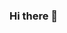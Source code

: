 ### Hi there 👋

<!--
**AnanyaThukral/AnanyaThukral** is a ✨ _special_ ✨ repository because its `README.md` (this file) appears on your GitHub profile.

Here are some ideas to get you started:

- 🔭 I’m currently working on ... My Portfolio
- 🌱 I’m currently learning ...  React JS
- 👯 I’m looking to collaborate on ... 
- 🤔 I’m looking for help with ... 
- 💬 Ask me about ... 
- 📫 How to reach me: ... ananya@uoguelph.ca
- 😄 Pronouns: ... she/her
- ⚡ Fun fact: ... I sleep on a hard mattress to remind myself to hustle and not get comfortable in life.
-->
